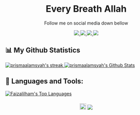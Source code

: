 <h1 align='center'>
  Every Breath Allah
</h1>

<p align='center'>
 Follow me on social media down bellow
</p>

<p align='center'>
 
  <a href="https://instagram.com/pissmaa">
    <img src="https://img.shields.io/badge/instagram-%23E4405F.svg?&style=for-the-badge&logo=instagram&logoColor=white" />        
  </a>
 <a href="https://facebook.com">
   <img src="https://img.shields.io/badge/Facebook-1877F2?style=for-the-badge&logo=facebook&logoColor=white"/>
 </a>
 <a href="https://github.com/prismaalamsyah">
   <img src="https://img.shields.io/badge/GitHub-100000?style=for-the-badge&logo=github&logoColor=white"/>
 </a>
 <a href="https://twitter.com">
   <img src="https://img.shields.io/badge/Twitter-1DA1F2?style=for-the-badge&logo=twitter&logoColor=white"/>
 </a>
  
</p>

## 📊 My Github Statistics

<a href="https://github.com/prismaalamsyah">
<img alt="prismaalamsyah's streak" src="https://github-readme-streak-stats.herokuapp.com/?user=prismaalamsyah&show_icons=true&count_private=true&theme=react&hide_border=true&bg_color=0D1117"/>
</a>

<a href="https://github.com/prismaalamsyah">
<img alt="prismaalamsyah's Github Stats" src="https://github-readme-stats.vercel.app/api?username=prismaalamsyah&show_icons=true&count_private=true&theme=react&hide_border=true&bg_color=0D1117" />
</a>

## 🚀 Languages and Tools:

<a href="https://github.com/prismaalamsyah">
<img alt="Faizalilham's Top Languages" src="https://github-readme-stats.vercel.app/api/top-langs/?username=prismaalamsyah&langs_count=8&count_private=true&layout=compact&theme=react&hide_border=true&bg_color=0D1117" />
</a>

<h3  align='center'>
  <img src="https://raw.githubusercontent.com/MartinHeinz/MartinHeinz/master/wave.gif" width="20px" > 
 
<a href="https://github.com/prismaalamsyah">
    <img src="https://komarev.com/ghpvc/?username=prismaalamsyah">
</a>
